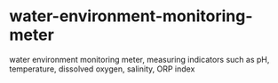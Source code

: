 # water-environment-monitoring-meter
water environment monitoring meter, measuring indicators such as pH, temperature, dissolved oxygen, salinity, ORP index
